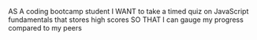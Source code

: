 AS A coding bootcamp student
I WANT to take a timed quiz on JavaScript fundamentals that stores high scores
SO THAT I can gauge my progress compared to my peers
